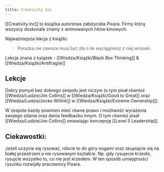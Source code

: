 ```yaml
---
title: Creativity Inc
---
```


[[Creativity.inc]] to książka autorstwa założyciela Pixara. Firmy którą wszyscy doskonale znamy z animowanych hitów kinowych.

Najważniejsza lekcja z książki: 
> Porażka nie zawsze musi być zła o ile wyciągniesz z niej wnioski.

Lekcja znana z książek - [[Wiedza/Książki/Black Box Thinking]] & [[Wiedza/Książki/Antifragile]]

## Lekcje
Dobry pomysł bez dobrego zespołu jest niczym (o tym pisał również [[Wiedza/Ludzie/Jim Collins]] w [[Wiedza/Książki/Good to Great]] oraz [[Wiedza/Ludzie/Jocko Willink]] w [[Wiedza/Książki/Extreme Ownership]]).

W zespole każdy powinien mieć równe prawo i możliwość wyrażenia swojego zdania oraz dania feedbacku innym. O tym również pisał [[Wiedza/Ludzie/Jim Collins]] omawiając koncepcję [[Level 5 Leadership]].

## Ciekawostki: 
Jeżeli uczycie się rysować, róbcie to do góry nogami oraz skupiajcie się na białej przestrzeni a nie rysowanym kształcie. Np. gdy rysujecie krzesło, rysujcie wszystko to, co nie jest krzesłem. W ten sposób umiejętności rysunku rozwijały pracownicy Pixara.
